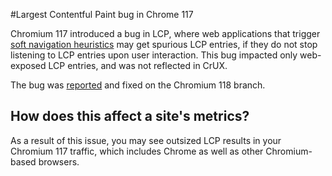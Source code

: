 #Largest Contentful Paint bug in Chrome 117

Chromium 117 introduced a bug in LCP, where web applications that trigger 
[soft navigation heuristics](https://github.com/WICG/soft-navigations) may get
spurious LCP entries, if they do not stop listening to LCP entries upon user
interaction. This bug impacted only web-exposed LCP entries, and was not
reflected in CrUX.

The bug was
[reported](https://bugs.chromium.org/p/chromium/issues/detail?id=1488273) 
and fixed on the Chromium 118 branch.

## How does this affect a site's metrics?

As a result of this issue, you may see outsized LCP results in your Chromium 117
traffic, which includes Chrome as well as other Chromium-based browsers.
